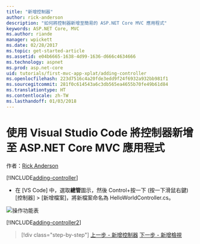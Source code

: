 ```yaml
---
title: "新增控制器"
author: rick-anderson
description: "如何將控制器新增至簡易的 ASP.NET Core MVC 應用程式"
keywords: ASP.NET Core, MVC
ms.author: riande
manager: wpickett
ms.date: 02/28/2017
ms.topic: get-started-article
ms.assetid: e04b6665-1638-4d99-1636-d666c4634666
ms.technology: aspnet
ms.prod: asp.net-core
uid: tutorials/first-mvc-app-xplat/adding-controller
ms.openlocfilehash: 223d7516c4a20fde3edd9f24f6932a932bb981f1
ms.sourcegitcommit: 281f0c614543a6c3db565ea4655b70fe49b61d84
ms.translationtype: HT
ms.contentlocale: zh-TW
ms.lasthandoff: 01/03/2018
---
```

# <a name="adding-a-controller-to-an-aspnet-core-mvc-app-with-visual-studio-code"></a>使用 Visual Studio Code 將控制器新增至 ASP.NET Core MVC 應用程式

作者：[Rick Anderson](https://twitter.com/RickAndMSFT)

[!INCLUDE[adding-controller](../../includes/mvc-intro/adding-controller1.md)]

* 在 [VS Code] 中，選取**總管**圖示，然後 Control+按一下 (按一下滑鼠右鍵) [控制器] > [新增檔案]，將新檔案命名為 HelloWorldController.cs。

 ![操作功能表](adding-controller/_static/new_file.png)

[!INCLUDE[adding-controller2](../../includes/mvc-intro/adding-controller2.md)]

>[!div class="step-by-step"]
[上一步 - 新增控制器](start-mvc.md)
[下一步 - 新增檢視](adding-view.md)  
